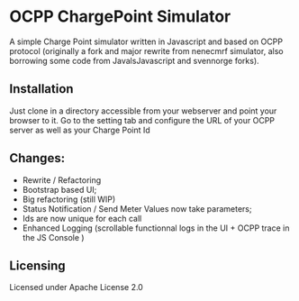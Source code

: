 # OCPP ChargePoint  Simulator
A simple Charge Point simulator written in Javascript and based on OCPP protocol
(originally a fork and major rewrite from nenecmrf simulator, also borrowing some code from JavalsJavascript and svennorge forks).

## Installation
Just clone in a directory accessible from your webserver and point your browser to it.
Go to the setting tab and configure the URL of your OCPP server as well as your Charge Point Id

## Changes:
* Rewrite / Refactoring
* Bootstrap based UI;
* Big refactoring (still WIP)
* Status Notification / Send Meter Values now take parameters;
* Ids are now unique for each call
* Enhanced Logging (scrollable functionnal logs in the UI + OCPP trace in the JS Console )

## Licensing
Licensed under Apache License 2.0
